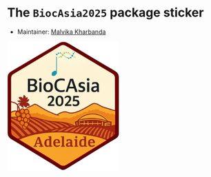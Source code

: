 # The `BiocAsia2025` package sticker

* Maintainer: [Malvika Kharbanda](https://github.com/Malvikakh)

<img src="biocasia-2025.png" height="300">

